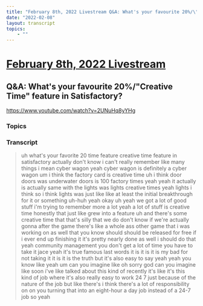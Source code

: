 ```yaml
---
title: "February 8th, 2022 Livestream Q&A: What's your favourite 20%/\"Creative Time\" feature in Satisfactory?"
date: "2022-02-08"
layout: transcript
topics:
    - ""
---
```

# [February 8th, 2022 Livestream](../2022-02-08.md)
## Q&A: What's your favourite 20%/"Creative Time" feature in Satisfactory?
https://www.youtube.com/watch?v=2UNuHq8yYHg

### Topics


### Transcript

> uh what's your favorite 20 time feature creative time feature in satisfactory actually don't know i can't really remember like many things i mean cyber wagon yeah cyber wagon is definitely a cyber wagon um i think the factory card is creative time uh i think door doors was underwater doors is 100 factory times yeah yeah it actually is actually same with the lights was lights creative times yeah lights i think so i think lights was just like like at least the initial breakthrough for it or something uh-huh yeah okay uh yeah we got a lot of good stuff i'm trying to remember more a lot yeah a lot of stuff is creative time honestly that just like grew into a feature uh and there's some creative time that that's silly that we do don't know if we're actually gonna after the game there's like a whole ass other game that i was working on as well that you know should should be released for free if i ever end up finishing it it's pretty nearly done as well i should do that yeah community management you don't get a lot of time you have to take it jace yeah it's true famous last words it is it is it is my bad for not taking it it is it is the truth but it's also easy to say yeah yeah you know like yeah um can you imagine like oh sorry god can you imagine like soon i've like talked about this kind of recently it's like it's this kind of job where it's also really easy to work 24 7 just because of the nature of the job but like there's i think there's a lot of responsibility on on you turning that into an eight-hour a day job instead of a 24-7 job so yeah
